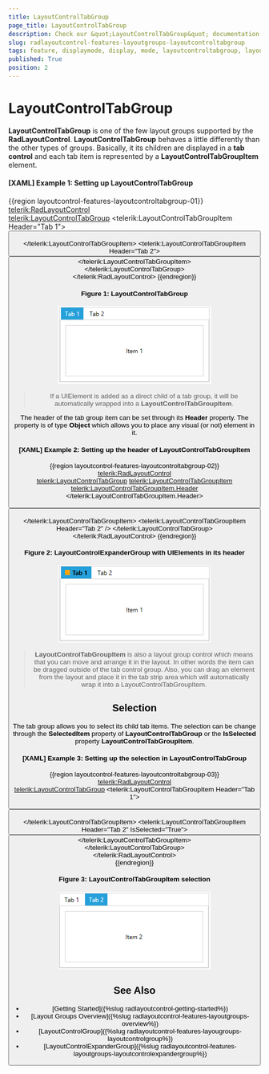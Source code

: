 ```yaml
---
title: LayoutControlTabGroup
page_title: LayoutControlTabGroup
description: Check our &quot;LayoutControlTabGroup&quot; documentation article for the RadLayoutControl {{ site.framework_name }} control.
slug: radlayoutcontrol-features-layoutgroups-layoutcontroltabgroup
tags: feature, displaymode, display, mode, layoutcontroltabgroup, layoutcontroltabgroupitem, tab 
published: True
position: 2
---
```


# LayoutControlTabGroup

__LayoutControlTabGroup__ is one of the few layout groups supported by the __RadLayoutControl__. __LayoutControlTabGroup__ behaves a little differently than the other types of groups. Basically, it its children are displayed in a __tab control__ and each tab item is represented by a __LayoutControlTabGroupItem__ element.

#### __[XAML] Example 1: Setting up LayoutControlTabGroup__
{{region layoutcontrol-features-layoutcontroltabgroup-01}}
	<telerik:RadLayoutControl>	
		<telerik:LayoutControlTabGroup>
			<telerik:LayoutControlTabGroupItem Header="Tab 1">
				<Button Content="Item 1" />                    
			</telerik:LayoutControlTabGroupItem>
			<telerik:LayoutControlTabGroupItem Header="Tab 2">
				<Button Content="Item 2" />
			</telerik:LayoutControlTabGroupItem>                
		</telerik:LayoutControlTabGroup>	
	</telerik:RadLayoutControl>
{{endregion}}
	
#### __Figure 1: LayoutControlTabGroup__
![](images/layoutcontrol-features-layoutcontroltabgroup-01.png)

> If a UIElement is added as a direct child of a tab group, it will be automatically wrapped into a __LayoutControlTabGroupItem__.

The header of the tab group item can be set through its __Header__ property. The property is of type __Object__ which allows you to place any visual (or not) element in it.

#### __[XAML] Example 2:  Setting up the header of LayoutControlTabGroupItem__
{{region layoutcontrol-features-layoutcontroltabgroup-02}}
	<telerik:RadLayoutControl>	
		<telerik:LayoutControlTabGroup>
			<telerik:LayoutControlTabGroupItem>
				<telerik:LayoutControlTabGroupItem.Header>
					<StackPanel Orientation="Horizontal">
						<Rectangle Width="10" Height="10" Fill="Orange" Margin="0 0 5 0" />
						<TextBlock Text="Tab 1" FontWeight="Bold" />
					</StackPanel>
				</telerik:LayoutControlTabGroupItem.Header>
				<Button Content="Item 1" />                    
			</telerik:LayoutControlTabGroupItem>
			<telerik:LayoutControlTabGroupItem Header="Tab 2" />
		</telerik:LayoutControlTabGroup>	
	</telerik:RadLayoutControl>
{{endregion}}	

#### __Figure 2: LayoutControlExpanderGroup with UIElements in its header__
![](images/layoutcontrol-features-layoutcontroltabgroup-02.png)

> __LayoutControlTabGroupItem__ is also a layout group control which means that you can move and arrange it in the layout. In other words the item can be dragged outside of the tab control group. Also, you can drag an element from the layout and place it in the tab strip area which will automatically wrap it into a LayoutControlTabGroupItem.

## Selection

The tab group allows you to select its child tab items. The selection can be change through the __SelectedItem__ property of __LayoutControlTabGroup__ or the __IsSelected__ property __LayoutControlTabGroupItem__.

#### __[XAML] Example 3: Setting up the selection in LayoutControlTabGroup__
{{region layoutcontrol-features-layoutcontroltabgroup-03}}
	<telerik:RadLayoutControl>	
		<telerik:LayoutControlTabGroup>
			<telerik:LayoutControlTabGroupItem Header="Tab 1">
				<Button Content="Item 1" />                    
			</telerik:LayoutControlTabGroupItem>
			<telerik:LayoutControlTabGroupItem Header="Tab 2" IsSelected="True">
				<Button Content="Item 2" />
			</telerik:LayoutControlTabGroupItem>                
		</telerik:LayoutControlTabGroup>	
	</telerik:RadLayoutControl>       
{{endregion}}

#### __Figure 3: LayoutControlTabGroupItem selection__
![](images/layoutcontrol-features-layoutcontroltabgroup-03.png)

## See Also
* [Getting Started]({%slug radlayoutcontrol-getting-started%})
* [Layout Groups Overview]({%slug radlayoutcontrol-features-layoutgroups-overview%})
* [LayoutControlGroup]({%slug radlayoutcontrol-features-layougroups-layoutcontrolgroup%})
* [LayoutControlExpanderGroup]({%slug radlayoutcontrol-features-layoutgroups-layoutcontrolexpandergroup%})